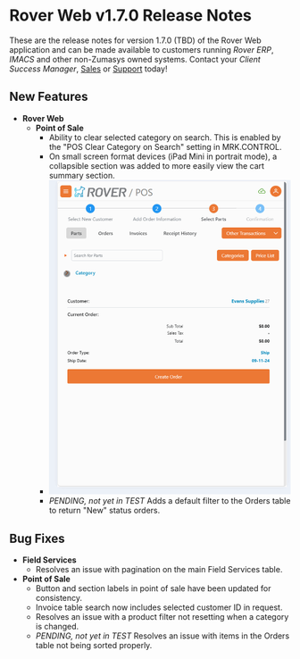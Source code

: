 # Rover Web v1.7.0 Release Notes

<badge text= "Version 1.7.0" vertical="middle" />

<PageHeader />

These are the release notes for version 1.7.0 (TBD) of the Rover Web application and can be made available to customers running _Rover ERP_, _IMACS_ and other non-Zumasys owned systems. Contact your _Client Success Manager_, [Sales](mailto:sales@zumasys.com?subject=Rover%20Web%20v1.7.0) or [Support](mailto:help@zumasys.com?subject=Rover%20Web%20v1.7.0) today!

## New Features

- **Rover Web**
  - **Point of Sale**
    - Ability to clear selected category on search. This is enabled by the "POS Clear Category on Search" setting in MRK.CONTROL.
    - On small screen format devices (iPad Mini in portrait mode), a collapsible section was added to more easily view the cart summary section.
     - ![Collapsible Parts](./CategoryCollapse.gif) 
     - *PENDING, not yet in TEST* Adds a default filter to the Orders table to return "New" status orders.

## Bug Fixes

- **Field Services**
  - Resolves an issue with pagination on the main Field Services table.
- **Point of Sale**
  - Button and section labels in point of sale have been updated for consistency.
  - Invoice table search now includes selected customer ID in request.
  - Resolves an issue with a product filter not resetting when a category is changed.
  - *PENDING, not yet in TEST* Resolves an issue with items in the Orders table not being sorted properly.


<PageFooter />
